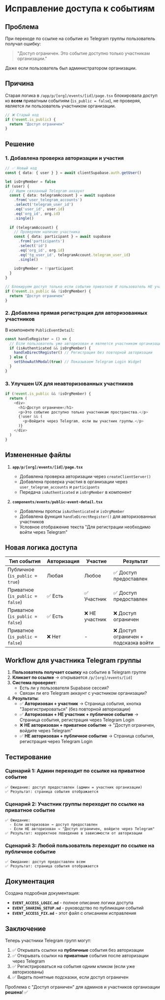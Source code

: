# Исправление доступа к событиям

## Проблема

При переходе по ссылке на событие из Telegram группы пользователь получал ошибку:
> "Доступ ограничен. Это событие доступно только участникам организации."

Даже если пользователь был администратором организации.

## Причина

Старая логика в `/app/p/[org]/events/[id]/page.tsx` блокировала доступ ко **всем** приватным событиям (`is_public = false`), не проверяя, является ли пользователь участником организации.

```typescript
// ❌ Старый код
if (!event.is_public) {
  return "Доступ ограничен"
}
```

## Решение

### 1. Добавлена проверка авторизации и участия

```typescript
// ✅ Новый код
const { data: { user } } = await clientSupabase.auth.getUser()

let isOrgMember = false
if (user) {
  // Ищем связанный Telegram аккаунт
  const { data: telegramAccount } = await supabase
    .from('user_telegram_accounts')
    .select('telegram_user_id')
    .eq('user_id', user.id)
    .eq('org_id', org.id)
    .single()
  
  if (telegramAccount) {
    // Проверяем наличие участника
    const { data: participant } = await supabase
      .from('participants')
      .select('id')
      .eq('org_id', org.id)
      .eq('tg_user_id', telegramAccount.telegram_user_id)
      .single()
    
    isOrgMember = !!participant
  }
}

// Блокируем доступ только если событие приватное И пользователь НЕ участник
if (!event.is_public && !isOrgMember) {
  return "Доступ ограничен"
}
```

### 2. Добавлена прямая регистрация для авторизованных участников

В компоненте `PublicEventDetail`:

```typescript
const handleRegister = () => {
  // Если пользователь уже авторизован и является участником организации
  if (isAuthenticated && isOrgMember) {
    handleDirectRegister() // Регистрация без повторной авторизации
  } else {
    setShowAuthModal(true) // Показываем Telegram Login Widget
  }
}
```

### 3. Улучшен UX для неавторизованных участников

```typescript
if (!event.is_public && !isOrgMember) {
  return (
    <div>
      <h1>Доступ ограничен</h1>
      <p>Это событие доступно только участникам пространства.</p>
      {!user && (
        <p>Войдите через Telegram, если вы участник группы.</p>
      )}
    </div>
  )
}
```

## Измененные файлы

1. **`app/p/[org]/events/[id]/page.tsx`**
   - Добавлена проверка авторизации через `createClientServer()`
   - Добавлена проверка участия в организации через `user_telegram_accounts` и `participants`
   - Передача `isAuthenticated` и `isOrgMember` в компонент

2. **`components/events/public-event-detail.tsx`**
   - Добавлены пропсы `isAuthenticated` и `isOrgMember`
   - Добавлена функция `handleDirectRegister()` для авторизованных участников
   - Условное отображение текста "Для регистрации необходимо войти через Telegram"

## Новая логика доступа

| Тип события | Авторизация | Участие | Результат |
|-------------|------------|---------|-----------|
| Публичное (`is_public = true`) | Любая | Любое | ✅ Доступ предоставлен |
| Приватное (`is_public = false`) | ✅ Есть | ✅ Участник | ✅ Доступ предоставлен |
| Приватное (`is_public = false`) | ✅ Есть | ❌ НЕ участник | ❌ Доступ ограничен |
| Приватное (`is_public = false`) | ❌ Нет | - | ❌ Доступ ограничен + подсказка войти |

## Workflow для участника Telegram группы

1. **Пользователь получает ссылку** на событие в Telegram группе
2. **Кликает по ссылке** → открывается `/p/[org]/events/[id]`
3. **Система проверяет**:
   - Есть ли у пользователя Supabase сессия?
   - Связан ли его Telegram аккаунт с участником организации?
4. **Результаты**:
   - ✅ **Авторизован + участник** → Страница события, кнопка "Зарегистрироваться" (без повторной авторизации)
   - ✅ **Авторизован + НЕ участник + публичное событие** → Страница события, регистрация через Telegram Login
   - ❌ **НЕ авторизован + приватное событие** → "Доступ ограничен, войдите через Telegram"
   - ✅ **НЕ авторизован + публичное событие** → Страница события, регистрация через Telegram Login

## Тестирование

### Сценарий 1: Админ переходит по ссылке на приватное событие
```
✅ Ожидание: доступ предоставлен (админ = участник организации)
✅ Результат: страница события отображается
```

### Сценарий 2: Участник группы переходит по ссылке на приватное событие
```
✅ Ожидание: 
  - Если авторизован → доступ предоставлен
  - Если НЕ авторизован → "Доступ ограничен, войдите через Telegram"
✅ Результат: корректное поведение в зависимости от авторизации
```

### Сценарий 3: Любой пользователь переходит по ссылке на публичное событие
```
✅ Ожидание: доступ предоставлен всем
✅ Результат: страница события отображается
```

## Документация

Создана подробная документация:
- **`EVENT_ACCESS_LOGIC.md`** - полное описание логики доступа
- **`EVENT_SHARING_SETUP.md`** - руководство по публикации событий
- **`EVENT_ACCESS_FIX.md`** - этот файл с описанием исправления

## Заключение

Теперь участники Telegram групп могут:
1. ✅ Открывать ссылки на **публичные** события без авторизации
2. ✅ Открывать ссылки на **приватные** события после авторизации через Telegram
3. ✅ Регистрироваться на события одним кликом (если уже авторизованы)
4. ✅ Видеть понятные подсказки, если доступ ограничен

Проблема с "Доступ ограничен" для админов и участников организации **решена**! ✅


